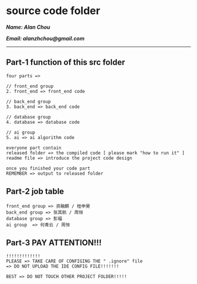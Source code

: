 # source code folder

**_Name: Alan Chou_**

**_Email: alanzhchou@gmail.com_**

***

## Part-1 function of this src folder
```
four parts =>

// front_end group
2. front_end => front_end code

// back_end group
3. back_end => back_end code

// database group
4. database => database code

// ai group 
5. ai => ai algorithm code

everyone part contain 
released folder => the compiled code [ please mark "how to run it" ]
readme file => introduce the project code design

once you finished your code part
REMEMBER => output to released folder
```

## Part-2 job table
```
front_end group => 资融麒 / 桂申昊
back_end group => 张其航 / 周恒
database group => 彭福
ai group  => 何青云 / 周恒
```

## Part-3 PAY ATTENTION!!!
```
!!!!!!!!!!!!!
PLEASE => TAKE CARE OF CONFIGING THE " .ignore" file
=> DO NOT UPLOAD THE IDE CONFIG FILE!!!!!!!

BEST => DO NOT TOUCH OTHER PROJECT FOLDER!!!!!
```